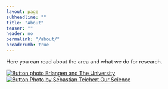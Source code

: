 ```yaml
---
layout: page
subheadline: ""
title: "About"
teaser: ""
header: no
permalink: "/about/"
breadcrumb: true
---
```


Here you can read about the area and what we do for research.

<div class="row">

<div class="large-6 medium-6 columns">
<a href="{% link pages/erlangen_and_the_fau.md %}">
<div>
<img src="{{ site.url }}{{ site.baseurl }}/images/places/gzngate.png" alt="Button photo">
Erlangen and The University
</div>
</a>
</div>

<div class="large-6 medium-6 columns">
<a href="{% link pages/our_science.md %}">
<div>
<img src="{{ site.url }}{{ site.baseurl }}/images/misc/water.png" alt="Button Photo by Sebastian Teichert">
Our Science
</div>
</a>
</div>

</div>
